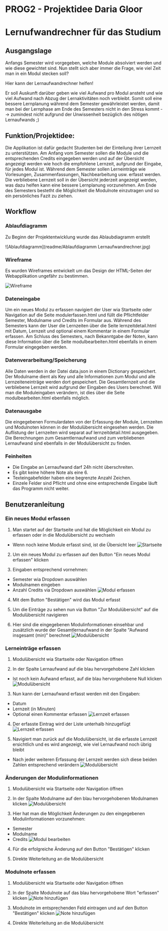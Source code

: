 # PROG2 - Projektidee Daria Gloor
# Lernufwandrechner für das Studium

## Ausgangslage
Anfangs Semester wird vorgegeben, welche Module absolviert werden und wie diese gewichtet sind. Nun stellt sich aber immer die Frage, wie viel Zeit man in ein Modul stecken soll?

Hier kann der Lernaufwandrechner helfen! 

Er soll Auskunft darüber geben wie viel Aufwand pro Modul ansteht und wie viel Aufwand nach Abzug der Lernaktivitäten noch verbleibt. Somit soll eine bessere Lernplanung während dem Semester gewährleistet werden, damit man bei der Lernphase am Ende des Semesters nicht in den Stress kommt --> zumindest nicht aufgrund der Unwissenheit bezüglich des nötigen Lernaufwands ;)

## Funktion/Projektidee:
Die Applikation ist dafür gedacht Studenten bei der Einteilung ihrer Lernzeit zu unterstützen. Am Anfang vom Semester sollen die Module und die entsprechenden Credits eingegeben werden und auf der Übersicht angezeigt werden wie hoch die empfohlene Lernzeit, aufgrund der Eingabe, für jedes Modul ist. Während dem Semester sollen Lerneinträge wie Vorlesungen, Zusammenfassungen, Nachbearbeitung usw. erfasst werden. Die verbliebene Lernzeit soll in der Übersicht jederzeit angezeigt werden, was dazu helfen kann eine bessere Lernplanung vorzunehmen. Am Ende des Semesters bestetht die Möglichkeit die Modulnote einzutragen und so ein persönliches Fazit zu ziehen. 
 
## Workflow

### Ablaufdiagramm
Zu Beginn der Projektentwicklung wurde das Ablaubdiagramm erstellt

![Ablaufdiagramm](readme/Ablaufdiagramm Lernaufwandrechner.jpg)

### Wireframe
Es wurden Wireframes entwickelt um das Design der HTML-Seiten der Webapplikation ungefähr zu bestimmen.

![Wireframe](readme/Wireframe.JPG)

### Dateneingabe
Um ein neues Modul zu erfassen navigiert der User wia Startseite oder Navigation auf die Seite modulerfassen.html und füllt die Pflichtfelder Semester, Modulname und Credits im Formular aus. Während des Semesters kann der User die Lernzeiten über die Seite lernzeitdetail.html mit Datum, Lernzeit und optional einem Kommentar in einem Formular erfassen. Am Schluss des Semesters, nach Bekanntgabe der Noten, kann diese Information über die Seite modulbearbeiten.html ebenfalls in einem Formular eingegeben werden.

### Datenverarbeitung/Speicherung
Alle Daten werden in der Datei data.json in einem Dictionary gespeichert. Der Modulname dient als Key und alle Informationen zum Modul und alle Lernzeiteneinträge werden dort gespeichert. Die Gesamtlernzeit und die verbliebene Lernzeit wird aufgrund der Eingaben des Users berechnet. Will man die Moduleingaben verändern, ist dies über die Seite modulbearbeiten.html ebenfalls möglich. 

### Datenausgabe
Die eingegebenen Formulardaten von der Erfassung der Module, Lernzeiten und Modulnoten können in der Modulübersicht eingesehen werden. Die Auflistung der Lernzeiten wird separat auf lernzeitdetail.html ausgegeben. Die Berechnungen zum Gesamtlernaufwand und zum verbliebenen Lernaufwand sind ebenfalls in der Modulübersicht zu finden. 

### Feinheiten
- Die Eingabe an Lernaufwand darf 24h nicht überschreiten.
- Es gibt keine höhere Note als eine 6.
- Texteingabefelder haben eine begrenzte Anzahl Zeichen.
- Einzele Felder sind Pflicht und ohne eine entsprechende Eingabe läuft das Programm nicht weiter. 

## Benutzeranleitung

### Ein neues Modul erfassen 
1. Man startet auf der Startseite und hat die Möglichkeit ein Modul zu erfassen oder in die Modulübersicht zu wechseln
- Wenn noch keine Module erfasst sind, ist die Übersicht leer 
![Startseite](readme/startseite.JPG)
	
2. Um ein neues Modul zu erfassen auf den Button "Ein neues Modul erfassen" klicken 

3. Eingaben entsprechend vornehmen:
- Semester wia Dropdown auswählen
- Modulnamen eingeben
- Anzahl Credits via Dropdown auswählen
![Modul erfassen](readme/modul_erfassen.JPG)

4. Mit dem Button "Bestätigen" wird das Modul erfasst
	
5. Um die Einträge zu sehen nun via Button "Zur Modulübersicht" auf die Modulübersicht navigieren

6. Hier sind die eingegebenen Modulinformationen einsehbar und zusätzlich wurde der Gesamtlernaufwand in der Spalte "Aufwand insgesamt (min)" berechnet
![Modulübersicht](readme/moduluebersicht_aufwand_gesammt.JPG)

### Lerneinträge erfassen 
1. Modulübersicht wia Startseite oder Navigation öffnen

2. In der Spalte Lernaufwand auf die blau hervorgehobene Zahl klicken
- Ist noch kein Aufwand erfasst, auf die blau hervorgehobene Null klicken
![Modulübersicht](readme/moduluebersicht_lernaufwand.JPG)
	
3. Nun kann der Lernaufwand erfasst werden mit den Eingaben:
- Datum
- Lernzeit (in Minuten)
- Optional einen Kommentar erfassen
![Lernzeit erfassen](readme/lernzeit_erfassen.JPG)
	
4. Der erfasste Eintrag wird der Liste unterhalb hinzugefügt
![Lernzeit erfassen](readme/lernzeit_erfassen_liste.JPG)

5. Navigiert man zurück auf die Modulübersicht, ist die erfasste Lernzeit ersichtlich und es wird angezeigt, wie viel Lernaufwand noch übrig bleibt
- Nach jeder weiteren Erfassung der Lernzeit werden sich diese beiden Zahlen entsprechend verändern
![Modulübersicht](readme/moduluebersicht_aufwand_lern_verblieben.JPG)

### Änderungen der Modulinformationen
1. Modulübersicht wia Startseite oder Navigation öffnen

2. In der Spalte Modulname auf den blau hervorgehobenen Modulnamen klicken
![Modulübersicht](readme/moduluebersicht_modulname.JPG)

3. Hier hat man die Möglichkeit Änderungen zu den eingegebenen Modulinformationen vorzunehmen:
- Semester
- Modulname
- Credits
![Modul bearbeiten](readme/modul_bearbeiten.JPG)
	
4. Für die erfolgreiche Änderung auf den Button "Bestätigen" klicken

5. Direkte Weiterleitung an die Modulübersicht 

### Modulnote erfassen
1. Modulübersicht wia Startseite oder Navigation öffnen

2. In der Spalte Modulnote auf das blau hervorgehobene Wort "erfassen" klicken 
![Note hinzufügen](readme/moduluebersicht_note.JPG)

3. Modulnote im entsprechenden Feld eintragen und auf den Button "Bestätigen" klicken
![Note hinzufügen](readme/modul_bearbeiten_note.JPG)

4. Direkte Weiterleitung an die Modulübersicht 





